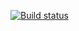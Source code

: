 [![Build status](https://ci.appveyor.com/api/projects/status/ub14xea54tph3g1l?svg=true)](https://ci.appveyor.com/project/AsotikovAnton/ra-1-2)
